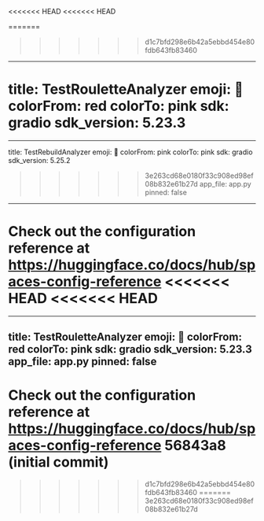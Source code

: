 <<<<<<< HEAD
<<<<<<< HEAD

=======
>>>>>>> d1c7bfd298e6b42a5ebbd454e80fdb643fb83460
---
title: TestRouletteAnalyzer
emoji: 🏃
colorFrom: red
colorTo: pink
sdk: gradio
sdk_version: 5.23.3
=======
---
title: TestRebuildAnalyzer
emoji: 🚀
colorFrom: pink
colorTo: pink
sdk: gradio
sdk_version: 5.25.2
>>>>>>> 3e263cd68e0180f33c908ed98ef08b832e61b27d
app_file: app.py
pinned: false
---

Check out the configuration reference at https://huggingface.co/docs/hub/spaces-config-reference
<<<<<<< HEAD
<<<<<<< HEAD
=======
---
title: TestRouletteAnalyzer
emoji: 🏃
colorFrom: red
colorTo: pink
sdk: gradio
sdk_version: 5.23.3
app_file: app.py
pinned: false
---

Check out the configuration reference at https://huggingface.co/docs/hub/spaces-config-reference
56843a8 (initial commit)
=======
>>>>>>> d1c7bfd298e6b42a5ebbd454e80fdb643fb83460
=======
>>>>>>> 3e263cd68e0180f33c908ed98ef08b832e61b27d
